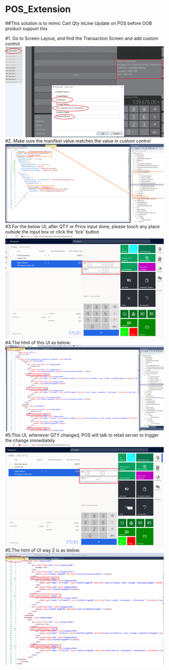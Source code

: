 # POS_Extension
##This solution is to mimic Cart Qty InLine Update on POS before OOB product support this

#1. Go to Screen Layout, and find the Transaction Screen and add custom control
![Alt text](https://github.com/zhangguanghuib/POS_Extension/blob/main/POS_QtyInlineUpdate/Images/POS_Screenlayout.png?raw=true "Optional title")
#2. Make sure the manifest value matches the value in custom control
![Alt text](https://github.com/zhangguanghuib/POS_Extension/blob/main/POS_QtyInlineUpdate/Images/Manifest.png?raw=true "Optional title")
#3.For the below UI, after QTY or Price input done, please touch any place outside the input box or click the 'tick' button
![Alt text](https://github.com/zhangguanghuib/POS_Extension/blob/main/POS_QtyInlineUpdate/Images/UI1_POS.png?raw=true "Optional title")
#4.The html of this UI as below:
![Alt text](https://github.com/zhangguanghuib/POS_Extension/blob/main/POS_QtyInlineUpdate/Images/UI1_Html.png?raw=true "Optional title")
#5.This UI, whenever QTY changed, POS will talk to retail server to trigger the change immediately
![Alt text](https://github.com/zhangguanghuib/POS_Extension/blob/main/POS_QtyInlineUpdate/Images/UI2_POS.png?raw=true "Optional title")
#5.The html of UI way 2 is as below:
![Alt text](https://github.com/zhangguanghuib/POS_Extension/blob/main/POS_QtyInlineUpdate/Images/UI2_Html.png?raw=true "Optional title")
